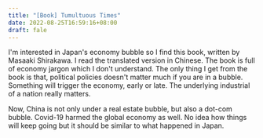 ```yaml
---
title: "[Book] Tumultuous Times"
date: 2022-08-25T16:59:16+08:00
draft: fale
---
```


I'm interested in Japan's economy bubble so I find this book, written by Masaaki Shirakawa. I read the translated version in Chinese. The book is full of economy jargon which I don't understand. The only thing I get from the book is that, political policies doesn't matter much if you are in a bubble. Something will trigger the economy, early or late. The underlying industrial of a nation really matters.

Now, China is not only under a real estate bubble, but also a dot-com bubble. Covid-19 harmed the global economy as well.  No idea how things will keep going but it should be similar to what happened in Japan.